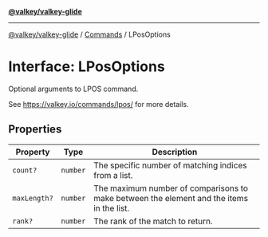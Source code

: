 [**@valkey/valkey-glide**](../../README.md)

***

[@valkey/valkey-glide](../../modules.md) / [Commands](../README.md) / LPosOptions

# Interface: LPosOptions

Optional arguments to LPOS command.

See https://valkey.io/commands/lpos/ for more details.

## Properties

| Property | Type | Description |
| ------ | ------ | ------ |
| <a id="count"></a> `count?` | `number` | The specific number of matching indices from a list. |
| <a id="maxlength"></a> `maxLength?` | `number` | The maximum number of comparisons to make between the element and the items in the list. |
| <a id="rank"></a> `rank?` | `number` | The rank of the match to return. |

